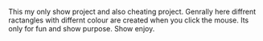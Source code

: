 This my only show project and also cheating project. Genrally here diffrent ractangles with differnt colour are created when you click the mouse. Its only for fun and show purpose. Show enjoy.
